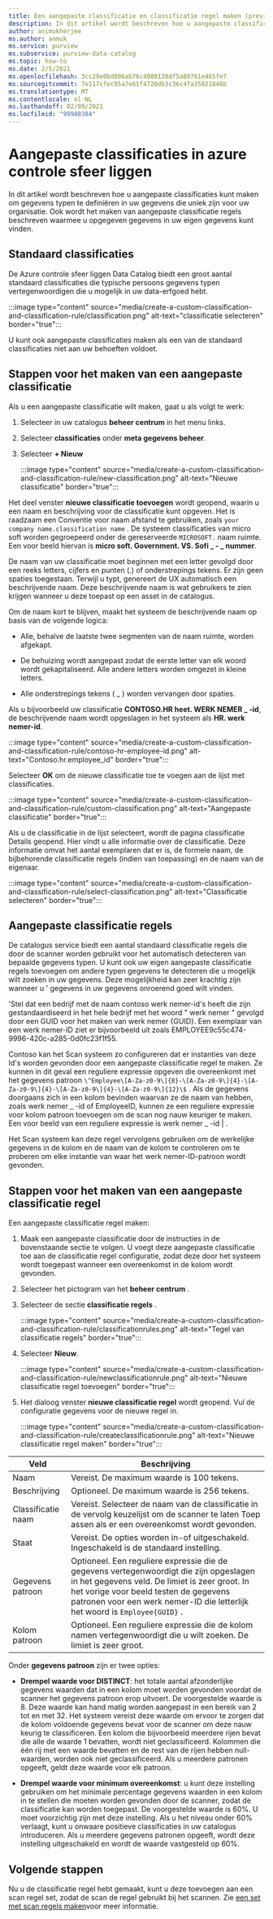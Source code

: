```yaml
---
title: Een aangepaste classificatie en classificatie regel maken (preview)
description: In dit artikel wordt beschreven hoe u aangepaste classificaties kunt maken om gegevens typen te definiëren in uw gegevens die uniek zijn voor uw organisatie. Ook wordt het maken van aangepaste classificatie regels beschreven waarmee u opgegeven gegevens in uw eigen gegevens kunt vinden.
author: animukherjee
ms.author: anmuk
ms.service: purview
ms.subservice: purview-data-catalog
ms.topic: how-to
ms.date: 2/5/2021
ms.openlocfilehash: 3cc29e0bd806ab76c4980128df5a89761e465fe7
ms.sourcegitcommit: 7e117cfec95a7e61f4720db3c36c4fa35021846b
ms.translationtype: MT
ms.contentlocale: nl-NL
ms.lasthandoff: 02/09/2021
ms.locfileid: "99988384"
---
```

# <a name="custom-classifications-in-azure-purview"></a>Aangepaste classificaties in azure controle sfeer liggen 

In dit artikel wordt beschreven hoe u aangepaste classificaties kunt maken om gegevens typen te definiëren in uw gegevens die uniek zijn voor uw organisatie. Ook wordt het maken van aangepaste classificatie regels beschreven waarmee u opgegeven gegevens in uw eigen gegevens kunt vinden.

## <a name="default-classifications"></a>Standaard classificaties

De Azure controle sfeer liggen Data Catalog biedt een groot aantal standaard classificaties die typische persoons gegevens typen vertegenwoordigen die u mogelijk in uw data-erfgoed hebt.

:::image type="content" source="media/create-a-custom-classification-and-classification-rule/classification.png" alt-text="classificatie selecteren" border="true":::

U kunt ook aangepaste classificaties maken als een van de standaard classificaties niet aan uw behoeften voldoet.

## <a name="steps-to-create-a-custom-classification"></a>Stappen voor het maken van een aangepaste classificatie

Als u een aangepaste classificatie wilt maken, gaat u als volgt te werk:

1. Selecteer in uw catalogus **beheer centrum** in het menu links.

2. Selecteer **classificaties** onder **meta gegevens beheer**.

3. Selecteer **+ Nieuw**

    :::image type="content" source="media/create-a-custom-classification-and-classification-rule/new-classification.png" alt-text="Nieuwe classificatie" border="true":::

Het deel venster **nieuwe classificatie toevoegen** wordt geopend, waarin u een naam en beschrijving voor de classificatie kunt opgeven. Het is raadzaam een Conventie voor naam afstand te gebruiken, zoals `your company name.classification name` .
De systeem classificaties van micro soft worden gegroepeerd onder de gereserveerde `MICROSOFT.` naam ruimte. Een voor beeld hiervan is **micro soft. Government. VS. Sofi \_ - \_ nummer**.

De naam van uw classificatie moet beginnen met een letter gevolgd door een reeks letters, cijfers en punten (.) of onderstrepings tekens.
Er zijn geen spaties toegestaan. Terwijl u typt, genereert de UX automatisch een beschrijvende naam. Deze beschrijvende naam is wat gebruikers te zien krijgen wanneer u deze toepast op een asset in de catalogus.

Om de naam kort te blijven, maakt het systeem de beschrijvende naam op basis van de volgende logica:

- Alle, behalve de laatste twee segmenten van de naam ruimte, worden afgekapt.

- De behuizing wordt aangepast zodat de eerste letter van elk woord wordt gekapitaliseerd. Alle andere letters worden omgezet in kleine letters.

- Alle onderstrepings tekens ( \_ ) worden vervangen door spaties.

Als u bijvoorbeeld uw classificatie **CONTOSO.HR heet. WERK NEMER \_ -id**, de beschrijvende naam wordt opgeslagen in het systeem als **HR. werk nemer-id**.

:::image type="content" source="media/create-a-custom-classification-and-classification-rule/contoso-hr-employee-id.png" alt-text="Contoso.hr.employee_id" border="true":::

Selecteer **OK** om de nieuwe classificatie toe te voegen aan de lijst met classificaties.

:::image type="content" source="media/create-a-custom-classification-and-classification-rule/custom-classification.png" alt-text="Aangepaste classificatie" border="true":::

Als u de classificatie in de lijst selecteert, wordt de pagina classificatie Details geopend. Hier vindt u alle informatie over de classificatie.
Deze informatie omvat het aantal exemplaren dat er is, de formele naam, de bijbehorende classificatie regels (indien van toepassing) en de naam van de eigenaar.

:::image type="content" source="media/create-a-custom-classification-and-classification-rule/select-classification.png" alt-text="Classificatie selecteren" border="true":::

## <a name="custom-classification-rules"></a>Aangepaste classificatie regels

De catalogus service biedt een aantal standaard classificatie regels die door de scanner worden gebruikt voor het automatisch detecteren van bepaalde gegevens typen. U kunt ook uw eigen aangepaste classificatie regels toevoegen om andere typen gegevens te detecteren die u mogelijk wilt zoeken in uw gegevens. Deze mogelijkheid kan zeer krachtig zijn wanneer u \' gegevens in uw gegevens onroerend goed wilt vinden.

\'Stel dat een bedrijf met de naam contoso werk nemer-id's heeft die zijn gestandaardiseerd in het hele bedrijf met het woord \" werk nemer \" gevolgd door een GUID voor het maken van werk nemer {GUID}. Een exemplaar van een werk nemer-ID ziet er bijvoorbeeld uit zoals EMPLOYEE9c55c474-9996-420c-a285-0d0fc23f1f55.

Contoso kan het Scan systeem zo configureren dat er instanties van deze Id's worden gevonden door een aangepaste classificatie regel te maken. Ze kunnen in dit geval een reguliere expressie opgeven die overeenkomt met het gegevens patroon `\^Employee\[A-Za-z0-9\]{8}-\[A-Za-z0-9\]{4}-\[A-Za-z0-9\]{4}-\[A-Za-z0-9\]{4}-\[A-Za-z0-9\]{12}\$` . Als de gegevens doorgaans zich in een kolom bevinden waarvan ze de naam van hebben, zoals werk nemer \_ -id of EmployeeID, kunnen ze een reguliere expressie voor kolom patroon toevoegen om de scan nog nauw keuriger te maken. Een voor beeld van een reguliere expressie is werk nemer \_ -id \| .

Het Scan systeem kan deze regel vervolgens gebruiken om de werkelijke gegevens in de kolom en de naam van de kolom te controleren om te proberen om elke instantie van waar het werk nemer-ID-patroon wordt gevonden.

## <a name="steps-to-create-a-custom-classification-rule"></a>Stappen voor het maken van een aangepaste classificatie regel

Een aangepaste classificatie regel maken:

1. Maak een aangepaste classificatie door de instructies in de bovenstaande sectie te volgen. U voegt deze aangepaste classificatie toe aan de classificatie regel configuratie, zodat deze door het systeem wordt toegepast wanneer een overeenkomst in de kolom wordt gevonden.

2. Selecteer het pictogram van het **beheer centrum** .

3. Selecteer de sectie **classificatie regels** .

    :::image type="content" source="media/create-a-custom-classification-and-classification-rule/classificationrules.png" alt-text="Tegel van classificatie regels" border="true":::

4. Selecteer **Nieuw**.

    :::image type="content" source="media/create-a-custom-classification-and-classification-rule/newclassificationrule.png" alt-text="Nieuwe classificatie regel toevoegen" border="true":::

5. Het dialoog venster **nieuwe classificatie regel** wordt geopend. Vul de configuratie gegevens voor de nieuwe regel in.

    :::image type="content" source="media/create-a-custom-classification-and-classification-rule/createclassificationrule.png" alt-text="Nieuwe classificatie regel maken" border="true":::

|Veld     |Beschrijving  |
|---------|---------|
|Naam   |    Vereist. De maximum waarde is 100 tekens.    |
|Beschrijving      |Optioneel. De maximum waarde is 256 tekens.    |
|Classificatie naam    | Vereist. Selecteer de naam van de classificatie in de vervolg keuzelijst om de scanner te laten Toep assen als er een overeenkomst wordt gevonden.        |
|Staat   |  Vereist. De opties worden in-of uitgeschakeld. Ingeschakeld is de standaard instelling.    |
|Gegevens patroon    |Optioneel. Een reguliere expressie die de gegevens vertegenwoordigt die zijn opgeslagen in het gegevens veld. De limiet is zeer groot. In het vorige voor beeld testen de gegevens patronen voor een werk nemer-ID die letterlijk het woord is `Employee{GUID}` .  |
|Kolom patroon    |Optioneel. Een reguliere expressie die de kolom namen vertegenwoordigt die u wilt zoeken. De limiet is zeer groot.          |

Onder **gegevens patroon** zijn er twee opties:

- **Drempel waarde voor DISTINCT**: het totale aantal afzonderlijke gegevens waarden dat in een kolom moet worden gevonden voordat de scanner het gegevens patroon erop uitvoert. De voorgestelde waarde is 8. Deze waarde kan hand matig worden aangepast in een bereik van 2 tot en met 32. Het systeem vereist deze waarde om ervoor te zorgen dat de kolom voldoende gegevens bevat voor de scanner om deze nauw keurig te classificeren. Een kolom die bijvoorbeeld meerdere rijen bevat die alle de waarde 1 bevatten, wordt niet geclassificeerd. Kolommen die één rij met een waarde bevatten en de rest van de rijen hebben null-waarden, worden ook niet geclassificeerd. Als u meerdere patronen opgeeft, geldt deze waarde voor elk patroon.

- **Drempel waarde voor minimum overeenkomst**: u kunt deze instelling gebruiken om het minimale percentage gegevens waarden in een kolom in te stellen die moeten worden gevonden door de scanner, zodat de classificatie kan worden toegepast. De voorgestelde waarde is 60%. U moet voorzichtig zijn met deze instelling. Als u het niveau onder 60% verlaagt, kunt u onwaare positieve classificaties in uw catalogus introduceren. Als u meerdere gegevens patronen opgeeft, wordt deze instelling uitgeschakeld en wordt de waarde vastgesteld op 60%.

## <a name="next-steps"></a>Volgende stappen

Nu u de classificatie regel hebt gemaakt, kunt u deze toevoegen aan een scan regel set, zodat de scan de regel gebruikt bij het scannen. Zie [een set met scan regels maken](create-a-scan-rule-set.md)voor meer informatie.
